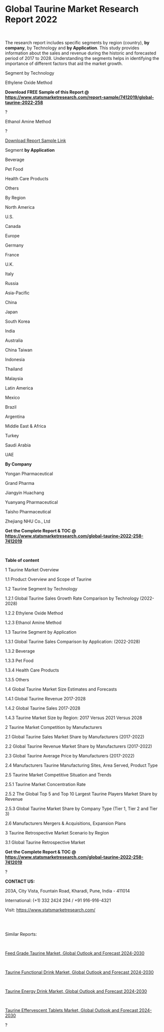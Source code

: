 <h1>Global Taurine Market Research Report 2022</h1><br/><p>The research report includes specific segments by region (country), <strong>by company</strong>, by Technology and <strong>by Application</strong>. This study provides information about the sales and revenue during the historic and forecasted period of 2017 to 2028. Understanding the segments helps in identifying the importance of different factors that aid the market growth.</p>
 
 
 
 <p>Segment by Technology</p>
 
 
 
 <p>Ethylene Oxide Method</p>
 
 
 
 <div><b>Download FREE Sample of this Report @ <a href="https://www.statsmarketresearch.com/download-free-sample/7412019/global-taurine-2022-258">https://www.statsmarketresearch.com/report-sample/7412019/global-taurine-2022-258</a></b></div>
 
 
 
 <p>? </p>
 
 
 
 <p>Ethanol Amine Method</p>
 
 
 
 <p>? </p>
 
 
 
 <p><a href="https://www.statsmarketresearch.com/download-free-sample/7412019/global-taurine-2022-258">Download Report Sample Link</a></p>
 
 
 
 <p>Segment <strong>by Application</strong></p>
 
 
 
 <p>Beverage</p>
 
 
 
 <p>Pet Food</p>
 
 
 
 <p>Health Care Products</p>
 
 
 
 <p>Others</p>
 
 
 
 <p>By Region</p>
 
 
 
 <p>North America</p>
 
 
 
 <p>U.S.</p>
 
 
 
 <p>Canada</p>
 
 
 
 <p>Europe</p>
 
 
 
 <p>Germany</p>
 
 
 
 <p>France</p>
 
 
 
 <p>U.K.</p>
 
 
 
 <p>Italy</p>
 
 
 
 <p>Russia</p>
 
 
 
 <p>Asia-Pacific</p>
 
 
 
 <p>China</p>
 
 
 
 <p>Japan</p>
 
 
 
 <p>South Korea</p>
 
 
 
 <p>India</p>
 
 
 
 <p>Australia</p>
 
 
 
 <p>China Taiwan</p>
 
 
 
 <p>Indonesia</p>
 
 
 
 <p>Thailand</p>
 
 
 
 <p>Malaysia</p>
 
 
 
 <p>Latin America</p>
 
 
 
 <p>Mexico</p>
 
 
 
 <p>Brazil</p>
 
 
 
 <p>Argentina</p>
 
 
 
 <p>Middle East & Africa</p>
 
 
 
 <p>Turkey</p>
 
 
 
 <p>Saudi Arabia</p>
 
 
 
 <p>UAE</p>
 
 
 
 <p><strong>By Company</strong></p>
 
 
 
 <p>Yongan Pharmaceutical</p>
 
 
 
 <p>Grand Pharma</p>
 
 
 
 <p>Jiangyin Huachang</p>
 
 
 
 <p>Yuanyang Pharmaceutical</p>
 
 
 
 <p>Taisho Pharmaceutical</p>
 
 
 
 <p>Zhejiang NHU Co., Ltd</p>
 
 
 
 <div><b>Get the Complete Report & TOC @ <a href="https://www.statsmarketresearch.com/global-taurine-2022-258-7412019">https://www.statsmarketresearch.com/global-taurine-2022-258-7412019</a></b></div>
 
 
 
 <p><br />
 
 <b>Table of content</b></p>
 
 
 
 <p>1 Taurine Market Overview<br />
 
 1.1 Product Overview and Scope of Taurine<br />
 
 1.2 Taurine Segment by Technology<br />
 
 1.2.1 Global Taurine Sales Growth Rate Comparison by Technology (2022-2028)<br />
 
 1.2.2 Ethylene Oxide Method<br />
 
 1.2.3 Ethanol Amine Method<br />
 
 1.3 Taurine Segment by Application<br />
 
 1.3.1 Global Taurine Sales Comparison by Application: (2022-2028)<br />
 
 1.3.2 Beverage<br />
 
 1.3.3 Pet Food<br />
 
 1.3.4 Health Care Products<br />
 
 1.3.5 Others<br />
 
 1.4 Global Taurine Market Size Estimates and Forecasts<br />
 
 1.4.1 Global Taurine Revenue 2017-2028<br />
 
 1.4.2 Global Taurine Sales 2017-2028<br />
 
 1.4.3 Taurine Market Size by Region: 2017 Versus 2021 Versus 2028<br />
 
 2 Taurine Market Competition by Manufacturers<br />
 
 2.1 Global Taurine Sales Market Share by Manufacturers (2017-2022)<br />
 
 2.2 Global Taurine Revenue Market Share by Manufacturers (2017-2022)<br />
 
 2.3 Global Taurine Average Price by Manufacturers (2017-2022)<br />
 
 2.4 Manufacturers Taurine Manufacturing Sites, Area Served, Product Type<br />
 
 2.5 Taurine Market Competitive Situation and Trends<br />
 
 2.5.1 Taurine Market Concentration Rate<br />
 
 2.5.2 The Global Top 5 and Top 10 Largest Taurine Players Market Share by Revenue<br />
 
 2.5.3 Global Taurine Market Share by Company Type (Tier 1, Tier 2 and Tier 3)<br />
 
 2.6 Manufacturers Mergers & Acquisitions, Expansion Plans<br />
 
 3 Taurine Retrospective Market Scenario by Region<br />
 
 3.1 Global Taurine Retrospective Market</p>
 
 
 
 <div><b>Get the Complete Report & TOC @ <a href="https://www.statsmarketresearch.com/global-taurine-2022-258-7412019">https://www.statsmarketresearch.com/global-taurine-2022-258-7412019</a></b></div>
 
 
 
 <p>? </p>
 
 
 
 <p><b>CONTACT US:</b><br />
 
 203A, City Vista, Fountain Road, Kharadi, Pune, India - 411014<br />
 
 International: (+1) 332 2424 294 / +91 916-916-4321<br />
 
 Visit: <a href="https://www.statsmarketresearch.com/">https://www.statsmarketresearch.com/</a><br />
 
 <br />
 
 <br />
 
 Similar Reports:<br />
 
 <br />
 
 <a href="https://www.statsmarketresearch.com/global-feed-grade-taurine-forecast-2024-2030-845-7974238">Feed Grade Taurine Market, Global Outlook and Forecast 2024-2030</a><br />
 
 <br />
 
 <a href="https://www.statsmarketresearch.com/global-taurine-functional-drink-forecast-2024-2030-89-7974239">Taurine Functional Drink Market, Global Outlook and Forecast 2024-2030</a><br />
 
 <br />
 
 <a href="https://www.statsmarketresearch.com/global-taurine-energy-drink-forecast-2024-2030-872-7960744">Taurine Energy Drink Market, Global Outlook and Forecast 2024-2030</a><br />
 
 <br />
 
 <a href="https://www.statsmarketresearch.com/global-taurine-effervescent-tablets-forecast-2024-2030-186-7960745">Taurine Effervescent Tablets Market, Global Outlook and Forecast 2024-2030</a><br />
 
 ? </p>